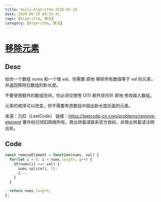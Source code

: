 ```yaml
---
title: Daily-Algorithm-2020-06-18
date: 2020-06-18 09:29:41
tags: [Algorithm, 算法]
category: [Algorithm, 算法]
---
```




# [移除元素](https://leetcode-cn.com/problems/remove-element/)

## Desc

给你一个数组 nums 和一个值 val，你需要 原地 移除所有数值等于 val 的元素，并返回移除后数组的新长度。

不要使用额外的数组空间，你必须仅使用 O(1) 额外空间并 原地 修改输入数组。

元素的顺序可以改变。你不需要考虑数组中超出新长度后面的元素。

来源：力扣（LeetCode）
链接：https://leetcode-cn.com/problems/remove-element
著作权归领扣网络所有。商业转载请联系官方授权，非商业转载请注明出处。



## Code

```js
const removeElement = function(nums, val) {
  for(let i = 0; i < nums.length; i++) {
    if(nums[i] === val) {
      nums.splice(i, 1);
      i--;
    }
  }

  return nums.length;
};
```

